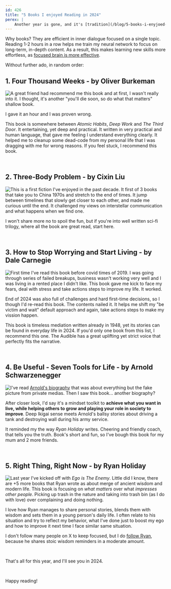 ```yaml
---
id: 426
title: "5 Books I enjoyed Reading in 2024"
perex: |
    Another year is gone, and it's [tradition](/blog/5-books-i-enyjoed-reading-in-2023) to pick 5 books I enjoyed reading in 2024.
---
```


Why books? They are efficient in inner dialogue focused on a single topic. Reading 1-2 hours in a row helps me train my neural network to focus on long-term, in-depth content. As a result, this makes learning new skills more effortless, as [focused brain is more effective](https://www.amazon.com/Deep-Work-Focused-Success-Distracted/dp/1455586692).

Without further ado, in random order:


## 1. Four Thousand Weeks - by Oliver Burkeman

<a href="https://www.audible.com/pd/Four-Thousand-Weeks-Audiobook/1473564956">
<img src="https://m.media-amazon.com/images/I/51PewKKRQRL._SL500_.jpg" style="float: left; max-width: 10em" class="me-3 mb-3 img-thumbnail">
</a>

A great friend had recommend me this book and at first, I wasn't really into it. I thought, it's another "you'll die soon, so do what that matters" shallow book.

I gave it an hour and I was proven wrong.

This book is somewhere between *Atomic Habits*,  *Deep Work* and *The Third Door*. It entertaining, yet deep and practical. It written in very practical and human language, that gave me feeling I understand everything clearly. It helped me to cleanup some dead-code from my personal life that I was dragging with me for wrong reasons. If you feel stuck, I recommend this book.


<div class="clearfix"></div>

<br>

## 2. Three-Body Problem - by Cixin Liu

<a href="https://www.audible.com/pd/The-Three-Body-Problem-Audiobook/B00P0277C2">
<img src="https://m.media-amazon.com/images/I/51bCgl4RT5L._SL500_.jpg" style="float: left; max-width: 10em" class="me-3 mb-3 img-thumbnail">
</a>

This is a first fiction I've enjoyed in the past decade. It first of 3 books that take you to China 1970s and stretch to the end of times. It jump between timelines that slowly get closer to each other, and made me curious until the end. It challenged my views on interstellar communication and what happens when we find one.

I won't share more no to spoil the fun, but if you're into well written sci-fi trilogy, where all the book are great read, start here.

<div class="clearfix"></div>

<br>


## 3. How to Stop Worrying and Start Living - by Dale Carnegie


<a href="https://www.audible.com/pd/How-to-Stop-Worrying-and-Start-Living-Audiobook/B002V1OJ3A">
<img src="https://m.media-amazon.com/images/I/41hpOy-Pp1L._SL500_.jpg" style="float: left; max-width: 10em" class="me-3 mb-3 img-thumbnail">
</a>

First time I've read this book before covid times of 2019. I was going through series of failed breakups, business wasn't working very well and I was living in a rented place I didn't like. This book gave me kick to face my fears, deal with stress and take actions steps to improve my life. It worked.

End of 2024 was also full of challenges and hard first-time decisions, so I though I'd re-read this book. The contents nailed it. It helps me shift my "be victim and wait" default approach and again, take actions steps to make my vission happen.

This book is timeless mediation written already in 1948, yet its stories can be found in everyday life in 2024. If you'd only one book from this list, I recommend this one. The Audible has a great uplifting yet strict voice that perfectly fits the narrative.

<div class="clearfix"></div>

<br>


## 4. Be Useful - Seven Tools for Life - by Arnold Schwarzenegger

<a href="https://www.audible.com/pd/Be-Useful-Audiobook/B0C1HW33G3">
    <img src="https://m.media-amazon.com/images/I/51oxcVZd66L._SL500_.jpg" style="float: left; max-width: 10em" class="me-3 mb-3 img-thumbnail">
</a>

I've read [Arnold's biography](https://www.amazon.com/Total-Recall-Unbelievably-True-Story/dp/1451662440) that was about everything but the fake picture from private medias. Then I saw this book... another biography?

After closer look, I'd say it's a mindset toolkit to **achieve what you want in live, while helping others to grow and playing your role in society to improve**. Deep Ikigai sense meets Arnold's ballsy stories about driving a tank and destroying wall during his army service.

It reminded my the way *Ryan Holiday* writes. Cheering and friendly coach, that tells you the truth. Book's short and fun, so I've bough this book for my mum and 2 more friends.


<div class="clearfix"></div>

<br>

## 5. Right Thing, Right Now - by Ryan Holiday

<a href="https://www.audible.com/pd/Right-Thing-Right-Now-Audiobook/B0CKKDQB6D">
    <img src="https://m.media-amazon.com/images/I/51iHEBvsyqL._SL500_.jpg" style="float: left; max-width: 10em" class="me-3 mb-3 img-thumbnail">
</a>

Last year I've kicked off with *Ego is The Enemy*. Little did I know, there are +5 more books that Ryan wrote as about merge of ancient wisdom and modern life. This book is focusing on *what matters* over what *impresses other people*. Picking up trash in the nature and taking into trash bin (as I do with love) over complaining and doing nothing.

I love how Ryan manages to share personal stories, blends them with wisdom and sets them in a young person's daily life. I often relate to his situation and try to reflect my behavior, what I've done just to boost my ego and how to improve it next time I face similar same situation.

I don't follow many people on X to keep focused, but I do [follow Ryan](https://x.com/RyanHoliday), because he shares stoic wisdom reminders in a moderate amount.

<div class="clearfix"></div>

<br>

That's all for this year, and I'll see you in 2024.

<br>

Happy reading!
